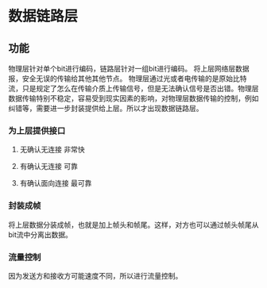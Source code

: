# 数据链路层

## 功能
物理层针对单个bit进行编码，链路层针对一组bit进行编码。
将上层网络层数据报，安全无误的传输给其他其他节点。
物理层通过光或者电传输的是原始比特流，只是规定了怎么在传输介质上传输信号，但是无法确认信号是否出错。物理层数据传输特别不稳定，容易受到现实因素的影响，对物理层数据传输的控制，例如纠错等，需要进一步封装提供给上层。所以才出现数据链路层。

### 为上层提供接口
1. 无确认无连接
非常快

2. 有确认无连接
可靠

3. 有确认面向连接
最可靠

### 封装成帧
将上层数据分装成帧，也就是加上帧头和帧尾。这样，对方也可以通过帧头帧尾从bit流中分离出数据。

### 流量控制
因为发送方和接收方可能速度不同，所以进行流量控制。